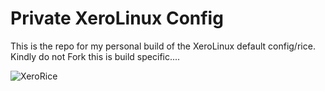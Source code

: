 # Private XeroLinux Config

This is the repo for my personal build of the XeroLinux default config/rice. Kindly do not Fork this is build specific....

![XeroRice](https://i.imgur.com/mFQRD9u.png)
